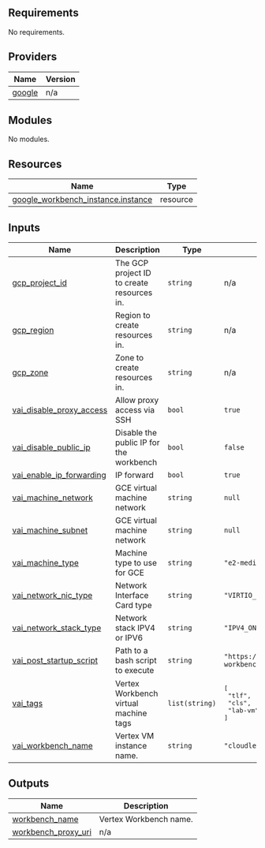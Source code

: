 ## Requirements

No requirements.

## Providers

| Name | Version |
|------|---------|
| <a name="provider_google"></a> [google](#provider\_google) | n/a |

## Modules

No modules.

## Resources

| Name | Type |
|------|------|
| [google_workbench_instance.instance](https://registry.terraform.io/providers/hashicorp/google/latest/docs/resources/workbench_instance) | resource |

## Inputs

| Name | Description | Type | Default | Required |
|------|-------------|------|---------|:--------:|
| <a name="input_gcp_project_id"></a> [gcp\_project\_id](#input\_gcp\_project\_id) | The GCP project ID to create resources in. | `string` | n/a | yes |
| <a name="input_gcp_region"></a> [gcp\_region](#input\_gcp\_region) | Region to create resources in. | `string` | n/a | yes |
| <a name="input_gcp_zone"></a> [gcp\_zone](#input\_gcp\_zone) | Zone to create resources in. | `string` | n/a | yes |
| <a name="input_vai_disable_proxy_access"></a> [vai\_disable\_proxy\_access](#input\_vai\_disable\_proxy\_access) | Allow proxy access via SSH | `bool` | `true` | no |
| <a name="input_vai_disable_public_ip"></a> [vai\_disable\_public\_ip](#input\_vai\_disable\_public\_ip) | Disable the public IP for the workbench | `bool` | `false` | no |
| <a name="input_vai_enable_ip_forwarding"></a> [vai\_enable\_ip\_forwarding](#input\_vai\_enable\_ip\_forwarding) | IP forward | `bool` | `true` | no |
| <a name="input_vai_machine_network"></a> [vai\_machine\_network](#input\_vai\_machine\_network) | GCE virtual machine network | `string` | `null` | no |
| <a name="input_vai_machine_subnet"></a> [vai\_machine\_subnet](#input\_vai\_machine\_subnet) | GCE virtual machine network | `string` | `null` | no |
| <a name="input_vai_machine_type"></a> [vai\_machine\_type](#input\_vai\_machine\_type) | Machine type to use for GCE | `string` | `"e2-medium"` | no |
| <a name="input_vai_network_nic_type"></a> [vai\_network\_nic\_type](#input\_vai\_network\_nic\_type) | Network Interface Card type | `string` | `"VIRTIO_NET"` | no |
| <a name="input_vai_network_stack_type"></a> [vai\_network\_stack\_type](#input\_vai\_network\_stack\_type) | Network stack IPV4 or IPV6 | `string` | `"IPV4_ONLY"` | no |
| <a name="input_vai_post_startup_script"></a> [vai\_post\_startup\_script](#input\_vai\_post\_startup\_script) | Path to a bash script to execute | `string` | `"https://storage.googleapis.com/spls/tlf-workbench/lab-init.sh"` | no |
| <a name="input_vai_tags"></a> [vai\_tags](#input\_vai\_tags) | Vertex Workbench virtual machine tags | `list(string)` | <pre>[<br/>  "tlf",<br/>  "cls",<br/>  "lab-vm"<br/>]</pre> | no |
| <a name="input_vai_workbench_name"></a> [vai\_workbench\_name](#input\_vai\_workbench\_name) | Vertex VM instance name. | `string` | `"cloudlearningservices"` | no |

## Outputs

| Name | Description |
|------|-------------|
| <a name="output_workbench_name"></a> [workbench\_name](#output\_workbench\_name) | Vertex Workbench name. |
| <a name="output_workbench_proxy_uri"></a> [workbench\_proxy\_uri](#output\_workbench\_proxy\_uri) | n/a |
